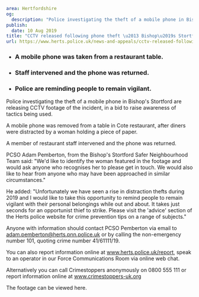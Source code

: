```yaml
area: Hertfordshire
og:
  description: "Police investigating the theft of a mobile phone in Bishop\u2019s Stortford are releasing CCTV footage of the incident."
publish:
  date: 10 Aug 2019
title: "CCTV released following phone theft \u2013 Bishop\u2019s Stortford"
url: https://www.herts.police.uk/news-and-appeals/cctv-released-following-phone-theft-bishops-stortford-0620
```

* ### A mobile phone was taken from a restaurant table.

 * ### Staff intervened and the phone was returned.

 * ### Police are reminding people to remain vigilant.

Police investigating the theft of a mobile phone in Bishop's Stortford are releasing CCTV footage of the incident, in a bid to raise awareness of tactics being used.

A mobile phone was removed from a table in Cote restaurant, after diners were distracted by a woman holding a piece of paper.

A member of restaurant staff intervened and the phone was returned.

PCSO Adam Pemberton, from the Bishop's Stortford Safer Neighbourhood Team said: "We'd like to identify the woman featured in the footage and would ask anyone who recognises her to please get in touch. We would also like to hear from anyone who may have been approached in similar circumstances."

He added: "Unfortunately we have seen a rise in distraction thefts during 2019 and I would like to take this opportunity to remind people to remain vigilant with their personal belongings while out and about. It takes just seconds for an opportunist thief to strike. Please visit the 'advice' section of the Herts police website for crime prevention tips on a range of subjects."

Anyone with information should contact PCSO Pemberton via email to adam.pemberton@herts.pnn.police.uk or by calling the non-emergency number 101, quoting crime number 41/61111/19.

You can also report information online at www.herts.police.uk/report, speak to an operator in our Force Communications Room via online web chat.

Alternatively you can call Crimestoppers anonymously on 0800 555 111 or report information online at www.crimestoppers-uk.org

The footage can be viewed here.
